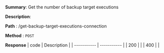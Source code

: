 **Summary**: Get the number of backup target executions

**Description**:

**Path** : /get-backup-target-executions-connection

**Method** : `POST`

**Response**
| code      | Description |
| ----------- | ----------- |
|  200   |       |
|  400   |       |

